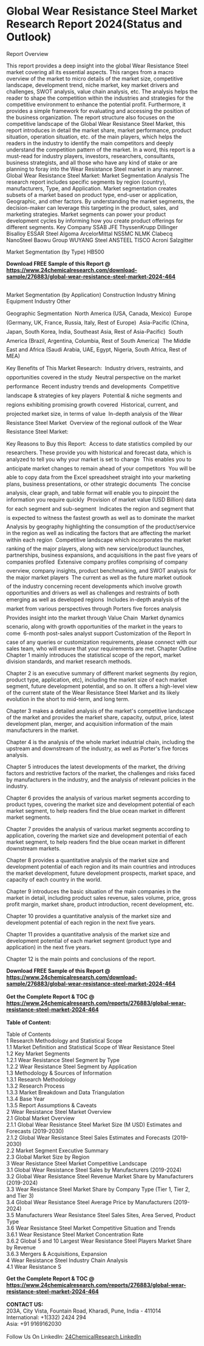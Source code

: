<h1>Global Wear Resistance Steel Market Research Report 2024(Status and Outlook)</h1><p>Report Overview</p><p>
This report provides a deep insight into the global Wear Resistance Steel market covering all its essential aspects. This ranges from a macro overview of the market to micro details of the market size, competitive landscape, development trend, niche market, key market drivers and challenges, SWOT analysis, value chain analysis, etc.
The analysis helps the reader to shape the competition within the industries and strategies for the competitive environment to enhance the potential profit. Furthermore, it provides a simple framework for evaluating and accessing the position of the business organization. The report structure also focuses on the competitive landscape of the Global Wear Resistance Steel Market, this report introduces in detail the market share, market performance, product situation, operation situation, etc. of the main players, which helps the readers in the industry to identify the main competitors and deeply understand the competition pattern of the market.
In a word, this report is a must-read for industry players, investors, researchers, consultants, business strategists, and all those who have any kind of stake or are planning to foray into the Wear Resistance Steel market in any manner.
Global Wear Resistance Steel Market: Market Segmentation Analysis
The research report includes specific segments by region (country), manufacturers, Type, and Application. Market segmentation creates subsets of a market based on product type, end-user or application, Geographic, and other factors. By understanding the market segments, the decision-maker can leverage this targeting in the product, sales, and marketing strategies. Market segments can power your product development cycles by informing how you create product offerings for different segments.
Key Company
SSAB
JFE
ThyssenKrupp
Dillinger
Bisalloy
ESSAR Steel Algoma
ArcelorMittal
NSSMC
NLMK Clabecq
NanoSteel
Baowu Group
WUYANG Steel
ANSTEEL
TISCO
Acroni
Salzgitter</p><p>
Market Segmentation (by Type)
HB500</p><div><b>Download FREE Sample of this Report @ 
            <a href="https://www.24chemicalresearch.com/download-sample/276883/global-wear-resistance-steel-market-2024-464">
            https://www.24chemicalresearch.com/download-sample/276883/global-wear-resistance-steel-market-2024-464</a></b></div><br><p>
Market Segmentation (by Application)
Construction Industry
Mining Equipment Industry
Other</p><p>
Geographic Segmentation
 North America (USA, Canada, Mexico)
 Europe (Germany, UK, France, Russia, Italy, Rest of Europe)
 Asia-Pacific (China, Japan, South Korea, India, Southeast Asia, Rest of Asia-Pacific)
 South America (Brazil, Argentina, Columbia, Rest of South America)
 The Middle East and Africa (Saudi Arabia, UAE, Egypt, Nigeria, South Africa, Rest of MEA)</p><p>
Key Benefits of This Market Research:
 Industry drivers, restraints, and opportunities covered in the study
 Neutral perspective on the market performance
 Recent industry trends and developments
 Competitive landscape &amp; strategies of key players
 Potential &amp; niche segments and regions exhibiting promising growth covered
 Historical, current, and projected market size, in terms of value
 In-depth analysis of the Wear Resistance Steel Market
 Overview of the regional outlook of the Wear Resistance Steel Market:</p><p>
Key Reasons to Buy this Report:
 Access to date statistics compiled by our researchers. These provide you with historical and forecast data, which is analyzed to tell you why your market is set to change
 This enables you to anticipate market changes to remain ahead of your competitors
 You will be able to copy data from the Excel spreadsheet straight into your marketing plans, business presentations, or other strategic documents
 The concise analysis, clear graph, and table format will enable you to pinpoint the information you require quickly
 Provision of market value (USD Billion) data for each segment and sub-segment
 Indicates the region and segment that is expected to witness the fastest growth as well as to dominate the market
 Analysis by geography highlighting the consumption of the product/service in the region as well as indicating the factors that are affecting the market within each region
 Competitive landscape which incorporates the market ranking of the major players, along with new service/product launches, partnerships, business expansions, and acquisitions in the past five years of companies profiled
 Extensive company profiles comprising of company overview, company insights, product benchmarking, and SWOT analysis for the major market players
 The current as well as the future market outlook of the industry concerning recent developments which involve growth opportunities and drivers as well as challenges and restraints of both emerging as well as developed regions
 Includes in-depth analysis of the market from various perspectives through Porters five forces analysis
 Provides insight into the market through Value Chain
 Market dynamics scenario, along with growth opportunities of the market in the years to come
 6-month post-sales analyst support
Customization of the Report
In case of any queries or customization requirements, please connect with our sales team, who will ensure that your requirements are met.
Chapter Outline
Chapter 1 mainly introduces the statistical scope of the report, market division standards, and market research methods.</p><p>
Chapter 2 is an executive summary of different market segments (by region, product type, application, etc), including the market size of each market segment, future development potential, and so on. It offers a high-level view of the current state of the Wear Resistance Steel Market and its likely evolution in the short to mid-term, and long term.</p><p>
Chapter 3 makes a detailed analysis of the market's competitive landscape of the market and provides the market share, capacity, output, price, latest development plan, merger, and acquisition information of the main manufacturers in the market.</p><p>
Chapter 4 is the analysis of the whole market industrial chain, including the upstream and downstream of the industry, as well as Porter's five forces analysis.</p><p>
Chapter 5 introduces the latest developments of the market, the driving factors and restrictive factors of the market, the challenges and risks faced by manufacturers in the industry, and the analysis of relevant policies in the industry.</p><p>
Chapter 6 provides the analysis of various market segments according to product types, covering the market size and development potential of each market segment, to help readers find the blue ocean market in different market segments.</p><p>
Chapter 7 provides the analysis of various market segments according to application, covering the market size and development potential of each market segment, to help readers find the blue ocean market in different downstream markets.</p><p>
Chapter 8 provides a quantitative analysis of the market size and development potential of each region and its main countries and introduces the market development, future development prospects, market space, and capacity of each country in the world.</p><p>
Chapter 9 introduces the basic situation of the main companies in the market in detail, including product sales revenue, sales volume, price, gross profit margin, market share, product introduction, recent development, etc.</p><p>
Chapter 10 provides a quantitative analysis of the market size and development potential of each region in the next five years.</p><p>
Chapter 11 provides a quantitative analysis of the market size and development potential of each market segment (product type and application) in the next five years.</p><p>
Chapter 12 is the main points and conclusions of the report.</p><p>
</p><div><b>Download FREE Sample of this Report @ 
            <a href="https://www.24chemicalresearch.com/download-sample/276883/global-wear-resistance-steel-market-2024-464">
            https://www.24chemicalresearch.com/download-sample/276883/global-wear-resistance-steel-market-2024-464</a></b></div><br><div><b>Get the Complete Report & TOC @ 
            <a href="https://www.24chemicalresearch.com/reports/276883/global-wear-resistance-steel-market-2024-464">
            https://www.24chemicalresearch.com/reports/276883/global-wear-resistance-steel-market-2024-464</a></b></div><br>
            <b>Table of Content:</b><p>Table of Contents<br />
1 Research Methodology and Statistical Scope<br />
1.1 Market Definition and Statistical Scope of Wear Resistance Steel<br />
1.2 Key Market Segments<br />
1.2.1 Wear Resistance Steel Segment by Type<br />
1.2.2 Wear Resistance Steel Segment by Application<br />
1.3 Methodology & Sources of Information<br />
1.3.1 Research Methodology<br />
1.3.2 Research Process<br />
1.3.3 Market Breakdown and Data Triangulation<br />
1.3.4 Base Year<br />
1.3.5 Report Assumptions & Caveats<br />
2 Wear Resistance Steel Market Overview<br />
2.1 Global Market Overview<br />
2.1.1 Global Wear Resistance Steel Market Size (M USD) Estimates and Forecasts (2019-2030)<br />
2.1.2 Global Wear Resistance Steel Sales Estimates and Forecasts (2019-2030)<br />
2.2 Market Segment Executive Summary<br />
2.3 Global Market Size by Region<br />
3 Wear Resistance Steel Market Competitive Landscape<br />
3.1 Global Wear Resistance Steel Sales by Manufacturers (2019-2024)<br />
3.2 Global Wear Resistance Steel Revenue Market Share by Manufacturers (2019-2024)<br />
3.3 Wear Resistance Steel Market Share by Company Type (Tier 1, Tier 2, and Tier 3)<br />
3.4 Global Wear Resistance Steel Average Price by Manufacturers (2019-2024)<br />
3.5 Manufacturers Wear Resistance Steel Sales Sites, Area Served, Product Type<br />
3.6 Wear Resistance Steel Market Competitive Situation and Trends<br />
3.6.1 Wear Resistance Steel Market Concentration Rate<br />
3.6.2 Global 5 and 10 Largest Wear Resistance Steel Players Market Share by Revenue<br />
3.6.3 Mergers & Acquisitions, Expansion<br />
4 Wear Resistance Steel Industry Chain Analysis<br />
4.1 Wear Resistance S</p><div><b>Get the Complete Report & TOC @ 
            <a href="https://www.24chemicalresearch.com/reports/276883/global-wear-resistance-steel-market-2024-464">
            https://www.24chemicalresearch.com/reports/276883/global-wear-resistance-steel-market-2024-464</a></b></div><br><b>CONTACT US:</b><br>
            203A, City Vista, Fountain Road, Kharadi, Pune, India - 411014<br>
            International: +1(332) 2424 294<br>
            Asia: +91 9169162030 <br><br>
            Follow Us On LinkedIn: <a href="https://www.linkedin.com/company/24chemicalresearch/">24ChemicalResearch LinkedIn</a>